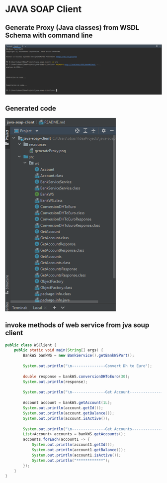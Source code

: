 # JAVA SOAP Client

## Generate Proxy (Java classes) from WSDL Schema with command line

![Generate Proxy (Java classes) from WSDL Schema](./ressources/generateProxy.png)

## Generated code

![Generated code](./ressources/generatedCode.png)


## invoke methods of web service from jva soup client

```java
public class WSClient {
    public static void main(String[] args) {
        BankWS bankWS = new BankService().getBankWSPort();

        System.out.println("\n---------------Convert Dh to Euro");

        double response = bankWS.conversionDHToEuro(30);
        System.out.println(response);

        System.out.println("\n---------------Get Account------------------------");

        Account account = bankWS.getAccount(1L);
        System.out.println(account.getId());
        System.out.println(account.getBalance());
        System.out.println(account.isActive());

        System.out.println("\n---------------Get Accounts------------------------");
        List<Account> accounts = bankWS.getAccounts();
        accounts.forEach(account1 -> {
            System.out.println(account1.getId());
            System.out.println(account1.getBalance());
            System.out.println(account1.isActive());
            System.out.println("************");
        });
    }
}

``` 
